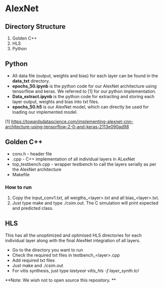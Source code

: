 # AlexNet
## Directory Structure
1. Golden C++
2. HLS
3. Python

## Python
* All data file (output, weights and bias) for each layer can be found in the **data_txt** directory.
* **epochs_50.ipynb** is the python code for our AlexNet architecture using tensorflow and keras. We referred to [1] for our python implementation.
* **Data_extract.ipynb** is the python code for extracting and storing each layer output, weights and bias into txt files.
* **epochs_50.h5** is our AlexNet model, which can directly be used for loading our implemented model.

[1] https://towardsdatascience.com/implementing-alexnet-cnn-architecture-using-tensorflow-2-0-and-keras-2113e090ad98

## Golden C++

* conv.h - header file
* <layer>.cpp - C++ implementation of all individual layers in ALexNet
* top_testbench.cpp - wrapper testbench to call the layers serially as per the AlexNet architecture
* Makefile
### How to run
  1. Copy the input_conv1.txt, all weigths_\<layer\>.txt and all bias_\<layer\>.txt.
  2. Just type make and type ./csim.out. The C simulation will print expected and predicted class.
  
## HLS
  
This has all the unoptimized and optimised HLS directories for each individual layer along with the final AlexNet integration of all layers.
* Go to the directory you want to run
* Check the required txt files in testbench_\<layer\>.cpp
* Add required txt files 
* Just make and ./csim.out
* For vitis synthesis, just type _lastyear vitis_hls -f layer_synth.tcl_
  
 **Note: We wish not to open source this repository.
**

